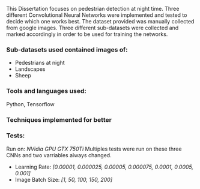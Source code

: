 This Dissertation focuses on pedestrian detection at night time. Three different Convolutional Neural Networks were implemented and tested to decide which one works best. The dataset provided was manually collected from google images. Three different sub-datasets were collected and marked accordingly in order to be used for training the networks.

### Sub-datasets used contained images of:
*  Pedestrians at night
* Landscapes
* Sheep

### Tools and languages used:
Python, Tensorflow

### Techniques implemented for better 

### Tests:
Run on: *NVidia GPU GTX 750Ti*
Multiples tests were run on these three CNNs and two varriables always changed.
-	Learning Rate: 
*[0.00001, 0.000025, 0.00005, 0.000075, 0.0001, 0.0005, 0.001]*
-	Image Batch Size: 
*[1, 50, 100, 150, 200]*


